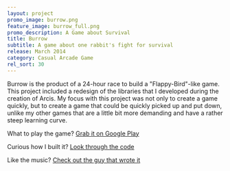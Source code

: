 ```yaml
---
layout: project
promo_image: burrow.png
feature_image: burrow_full.png
promo_description: A Game about Survival
title: Burrow
subtitle: A game about one rabbit's fight for survival
release: March 2014
category: Casual Arcade Game
rel_sort: 30
---
```

Burrow is the product of a 24-hour race to build a "Flappy-Bird"-like game. This project included a
redesign of the libraries that I developed during the creation of Arcis. My focus with this project
was not only to create a game quickly, but to create a game that could be quickly picked up and put
down, unlike my other games that are a little bit more demanding and have a rather steep learning curve.

What to play the game? [Grab it on Google Play](https://play.google.com/store/apps/details?id=com.petronicarts.burrow)

Curious how I built it? [Look through the code](https://github.com/Tornquist/Burrow)

Like the music? [Check out the guy that wrote it](http://michaelbetzmusic.com/)
